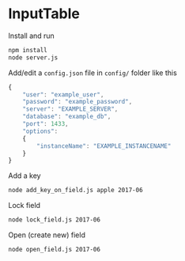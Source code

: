 # InputTable

Install and run
```bash
npm install
node server.js
```

Add/edit a `config.json` file in `config/` folder like this
```js
{
    "user": "example_user",
    "password": "example_password",
    "server": "EXAMPLE_SERVER",
    "database": "example_db",
    "port": 1433,
    "options":
    {
        "instanceName": "EXAMPLE_INSTANCENAME"
    }
}
```

Add a key
```bash
node add_key_on_field.js apple 2017-06
```

Lock field
```bash
node lock_field.js 2017-06
```

Open (create new) field
```bash
node open_field.js 2017-06
```
